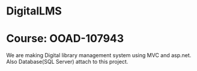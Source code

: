 # DigitalLMS

# Course: OOAD-107943

We are making Digital library management system using MVC and asp.net. Also Database(SQL Server) attach to this project.
